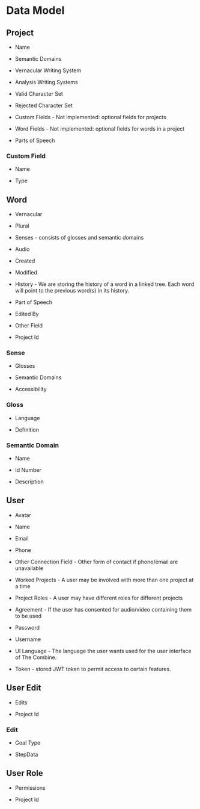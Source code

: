 # Data Model

## Project

- Name

- Semantic Domains

- Vernacular Writing System

- Analysis Writing Systems

- Valid Character Set

- Rejected Character Set

- Custom Fields - Not implemented: optional fields for projects

- Word Fields - Not implemented: optional fields for words in a project

- Parts of Speech

### Custom Field

- Name

- Type

## Word

- Vernacular

- Plural

- Senses - consists of glosses and semantic domains

- Audio 

- Created

- Modified

- History - We are storing the history of a word in a linked tree. Each word will point to the previous word(s) in its history.

- Part of Speech

- Edited By

- Other Field

- Project Id

### Sense

- Glosses

- Semantic Domains

- Accessibility

### Gloss

- Language

- Definition

### Semantic Domain

- Name

- Id Number

- Description

## User

- Avatar

- Name

- Email

- Phone

- Other Connection Field - Other form of contact if phone/email are unavailable 

- Worked Projects - A user may be involved with more than one project at a time

- Project Roles - A user may have different roles for different projects

- Agreement - If the user has consented for audio/video containing them to be used

- Password

- Username

- UI Language - The language the user wants used for the user interface of The Combine.

- Token - stored JWT token to permit access to certain features.

## User Edit

- Edits

- Project Id

### Edit

- Goal Type

- StepData

## User Role

- Permissions

- Project Id
